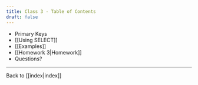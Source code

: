 ```yaml
---
title: Class 3 - Table of Contents
draft: false
---
```


- Primary Keys
- [[Using SELECT]]
- [[Examples]]
- [[Homework 3|Homework]]
- Questions?

---
Back to [[index|index]]

